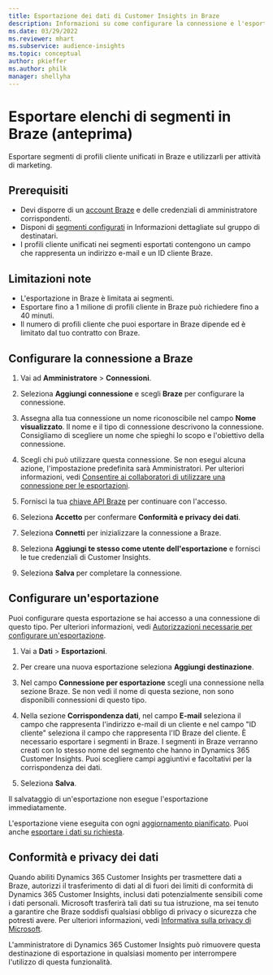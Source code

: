 ```yaml
---
title: Esportazione dei dati di Customer Insights in Braze
description: Informazioni su come configurare la connessione e l'esportazione in Braze.
ms.date: 03/29/2022
ms.reviewer: mhart
ms.subservice: audience-insights
ms.topic: conceptual
author: pkieffer
ms.author: philk
manager: shellyha
---
```


# <a name="export-segment-lists-to-braze-preview"></a>Esportare elenchi di segmenti in Braze (anteprima)

Esportare segmenti di profili cliente unificati in Braze e utilizzarli per attività di marketing.

## <a name="prerequisites"></a>Prerequisiti

-   Devi disporre di un [account Braze](https://www.braze.com/) e delle credenziali di amministratore corrispondenti.
-   Disponi di [segmenti configurati](segments.md) in Informazioni dettagliate sul gruppo di destinatari.
-   I profili cliente unificati nei segmenti esportati contengono un campo che rappresenta un indirizzo e-mail e un ID cliente Braze. 

## <a name="known-limitations"></a>Limitazioni note

- L'esportazione in Braze è limitata ai segmenti.
- Esportare fino a 1 milione di profili cliente in Braze può richiedere fino a 40 minuti. 
- Il numero di profili cliente che puoi esportare in Braze dipende ed è limitato dal tuo contratto con Braze.

## <a name="set-up-connection-to-braze"></a>Configurare la connessione a Braze

1. Vai ad **Amministratore** > **Connessioni**.

1. Seleziona **Aggiungi connessione** e scegli **Braze** per configurare la connessione.

1. Assegna alla tua connessione un nome riconoscibile nel campo **Nome visualizzato**. Il nome e il tipo di connessione descrivono la connessione. Consigliamo di scegliere un nome che spieghi lo scopo e l'obiettivo della connessione.

1. Scegli chi può utilizzare questa connessione. Se non esegui alcuna azione, l'impostazione predefinita sarà Amministratori. Per ulteriori informazioni, vedi [Consentire ai collaboratori di utilizzare una connessione per le esportazioni](connections.md#allow-contributors-to-use-a-connection-for-exports).

1. Fornisci la tua [chiave API Braze](https://www.braze.com/docs/api/basics/) per continuare con l'accesso. 

1. Seleziona **Accetto** per confermare **Conformità e privacy dei dati**.

1. Seleziona **Connetti** per inizializzare la connessione a Braze.

1. Seleziona **Aggiungi te stesso come utente dell'esportazione** e fornisci le tue credenziali di Customer Insights.

1. Seleziona **Salva** per completare la connessione.

## <a name="configure-an-export"></a>Configurare un'esportazione

Puoi configurare questa esportazione se hai accesso a una connessione di questo tipo. Per ulteriori informazioni, vedi [Autorizzazioni necessarie per configurare un'esportazione](export-destinations.md#set-up-a-new-export).

1. Vai a **Dati** > **Esportazioni**.

1. Per creare una nuova esportazione seleziona **Aggiungi destinazione**.

1. Nel campo **Connessione per esportazione** scegli una connessione nella sezione Braze. Se non vedi il nome di questa sezione, non sono disponibili connessioni di questo tipo.  

3. Nella sezione **Corrispondenza dati**, nel campo **E-mail** seleziona il campo che rappresenta l'indirizzo e-mail di un cliente e nel campo "ID cliente" seleziona il campo che rappresenta l'ID Braze del cliente. È necessario esportare i segmenti in Braze. I segmenti in Braze verranno creati con lo stesso nome del segmento che hanno in Dynamics 365 Customer Insights. Puoi scegliere campi aggiuntivi e facoltativi per la corrispondenza dei dati. 

1. Seleziona **Salva**.

Il salvataggio di un'esportazione non esegue l'esportazione immediatamente.

L'esportazione viene eseguita con ogni [aggiornamento pianificato](system.md#schedule-tab). Puoi anche [esportare i dati su richiesta](export-destinations.md#run-exports-on-demand). 


## <a name="data-privacy-and-compliance"></a>Conformità e privacy dei dati

Quando abiliti Dynamics 365 Customer Insights per trasmettere dati a Braze, autorizzi il trasferimento di dati al di fuori dei limiti di conformità di Dynamics 365 Customer Insights, inclusi dati potenzialmente sensibili come i dati personali. Microsoft trasferirà tali dati su tua istruzione, ma sei tenuto a garantire che Braze soddisfi qualsiasi obbligo di privacy o sicurezza che potresti avere. Per ulteriori informazioni, vedi [Informativa sulla privacy di Microsoft](https://go.microsoft.com/fwlink/?linkid=396732).

L'amministratore di Dynamics 365 Customer Insights può rimuovere questa destinazione di esportazione in qualsiasi momento per interrompere l'utilizzo di questa funzionalità.
